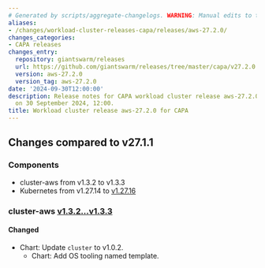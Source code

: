 ```yaml
---
# Generated by scripts/aggregate-changelogs. WARNING: Manual edits to this files will be overwritten.
aliases:
- /changes/workload-cluster-releases-capa/releases/aws-27.2.0/
changes_categories:
- CAPA releases
changes_entry:
  repository: giantswarm/releases
  url: https://github.com/giantswarm/releases/tree/master/capa/v27.2.0
  version: aws-27.2.0
  version_tag: aws-27.2.0
date: '2024-09-30T12:00:00'
description: Release notes for CAPA workload cluster release aws-27.2.0, published
  on 30 September 2024, 12:00.
title: Workload cluster release aws-27.2.0 for CAPA
---
```


## Changes compared to v27.1.1

### Components

- cluster-aws from v1.3.2 to v1.3.3
- Kubernetes from v1.27.14 to [v1.27.16](https://github.com/kubernetes/kubernetes/blob/master/CHANGELOG/CHANGELOG-1.27.md#changelog-since-v12714)

### cluster-aws [v1.3.2...v1.3.3](https://github.com/giantswarm/cluster-aws/compare/v1.3.2...v1.3.3)

#### Changed

- Chart: Update `cluster` to v1.0.2.
  - Chart: Add OS tooling named template.
